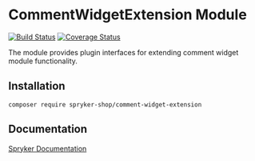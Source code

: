 # CommentWidgetExtension Module
[![Build Status](https://travis-ci.org/spryker-shop/comment-widget-extension.svg)](https://travis-ci.org/spryker-shop/comment-widget-extension)
[![Coverage Status](https://coveralls.io/repos/github/spryker-shop/comment-widget-extension/badge.svg)](https://coveralls.io/github/spryker-shop/comment-widget-extension)

The module provides plugin interfaces for extending comment widget module functionality.

## Installation

```
composer require spryker-shop/comment-widget-extension
```

## Documentation

[Spryker Documentation](https://academy.spryker.com/developing_with_spryker/module_guide/modules.html)
